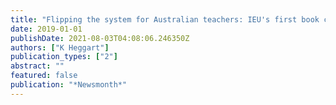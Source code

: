 ```yaml
---
title: "Flipping the system for Australian teachers: IEU's first book club"
date: 2019-01-01
publishDate: 2021-08-03T04:08:06.246350Z
authors: ["K Heggart"]
publication_types: ["2"]
abstract: ""
featured: false
publication: "*Newsmonth*"
---
```



